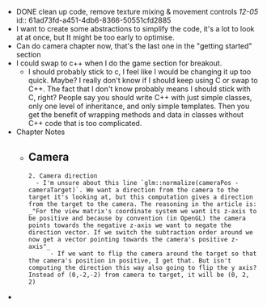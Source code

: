 - DONE clean up code, remove texture mixing & movement controls _12-05_
  id:: 61ad73fd-a451-4db6-8366-50551cfd2885
- I want to create some abstractions to simplify the code, it's a lot to look at at once, but It might be too early to optimise.
- Can do camera chapter now, that's the last one in the "getting started" section
- I could swap to c++ when I do the game section for breakout.
	- I should probably stick to c, I feel like I would be changing it up too quick. Maybe? I really don't know if I should keep using C or swap to C++. The fact that I don't know probably means I should stick with C, right? People say you should write C++ with just simple classes, only one level of inheritance, and only simple templates. Then you get the benefit of wrapping methods and data in classes without C++ code that is too complicated.
- Chapter Notes
	- Camera
		-
		  2. Camera direction
			- I'm unsure about this line `glm::normalize(cameraPos - cameraTarget)`. We want a direction from the camera to the target it's looking at, but this computation gives a direction from the target to the camera. The reasoning in the article is: _"For the view matrix's coordinate system we want its z-axis to be positive and because by convention (in OpenGL) the camera points towards the negative z-axis we want to negate the direction vector. If we switch the subtraction order around we now get a vector pointing towards the camera's positive z-axis"_
				- If we want to flip the camera around the target so that the camera's position in positive, I get that. But isn't computing the direction this way also going to flip the y axis? Instead of (0,-2,-2) from camera to target, it will be (0, 2, 2)
-